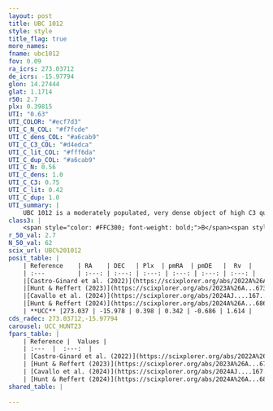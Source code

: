 ```yaml
---
layout: post
title: UBC 1012
style: style
title_flag: true
more_names: 
fname: ubc1012
fov: 0.09
ra_icrs: 273.03712
de_icrs: -15.97794
glon: 14.27444
glat: 1.1714
r50: 2.7
plx: 0.39815
UTI: "0.63"
UTI_COLOR: "#ecf7d3"
UTI_C_N_COL: "#f7fcde"
UTI_C_dens_COL: "#a6cab9"
UTI_C_C3_COL: "#d4edca"
UTI_C_lit_COL: "#fff6da"
UTI_C_dup_COL: "#a6cab9"
UTI_C_N: 0.56
UTI_C_dens: 1.0
UTI_C_C3: 0.75
UTI_C_lit: 0.42
UTI_C_dup: 1.0
UTI_summary: |
    UBC 1012 is a moderately populated, very dense object of high C3 quality. It was recently reported in the literature.
class3: |
    <span style="color: #FFC300; font-weight: bold;">B</span><span style="color: green; font-weight: bold;">A</span>
r_50_val: 2.7
N_50_val: 62
scix_url: UBC%201012
posit_table: |
    | Reference    | RA    | DEC   | Plx  | pmRA  | pmDE   |  Rv  |
    | :---         | :---: | :---: | :---: | :---: | :---: | :---: |
    |[Castro-Ginard et al. (2022)](https://scixplorer.org/abs/2022A%26A...661A.118C) | 273.03 | -15.98 | 0.39 | 0.36 | -0.69 | -- |
    |[Hunt & Reffert (2023)](https://scixplorer.org/abs/2023A%26A...673A.114H) | 273.038 | -15.986 | 0.398 | 0.359 | -0.695 | 12.524 |
    |[Cavallo et al. (2024)](https://scixplorer.org/abs/2024AJ....167...12C) | 273.023 | -15.973 | 0.398 | -- | -- | -- |
    |[Hunt & Reffert (2024)](https://scixplorer.org/abs/2024A%26A...686A..42H) | 273.038 | -15.986 | 0.398 | 0.359 | -0.695 | 12.524 |
    | **UCC** |273.037 | -15.978 | 0.398 | 0.342 | -0.686 | 1.614 | 
cds_radec: 273.03712,-15.97794
carousel: UCC_HUNT23
fpars_table: |
    | Reference |  Values |
    | :---  |  :---:  |
    | [Castro-Ginard et al. (2022)](https://scixplorer.org/abs/2022A%26A...661A.118C) | `AV=2.394, Dist=2871, logAge=8.893` |
    | [Hunt & Reffert (2023)](https://scixplorer.org/abs/2023A%26A...673A.114H) | `AV50=3.336, diffAV50=2.605, MOD50=11.735, logAge50=8.218` |
    | [Cavallo et al. (2024)](https://scixplorer.org/abs/2024AJ....167...12C) | `AV50=3.72, dMod50=11.21, logAge50=8.58, [Fe/H]50=-0.66` |
    | [Hunt & Reffert (2024)](https://scixplorer.org/abs/2024A%26A...686A..42H) | `MassJ=1068.02` |
shared_table: |
    
---
```

